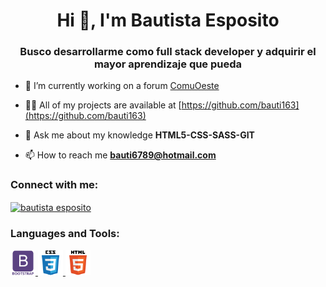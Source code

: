 <h1 align="center">Hi 👋, I'm Bautista Esposito</h1>
<h3 align="center">Busco desarrollarme como full stack developer y adquirir el mayor aprendizaje que pueda</h3>

- 🔭 I’m currently working on a forum [ComuOeste](https://github.com/bauti163/proyecto-test)

- 👨‍💻 All of my projects are available at [https://github.com/bauti163](https://github.com/bauti163)

- 💬 Ask me about my knowledge **HTML5-CSS-SASS-GIT**

- 📫 How to reach me **bauti6789@hotmail.com**

<h3 align="left">Connect with me:</h3>
<p align="left">
<a href="https://linkedin.com/in/bautista esposito" target="blank"><img align="center" src="https://raw.githubusercontent.com/rahuldkjain/github-profile-readme-generator/master/src/images/icons/Social/linked-in-alt.svg" alt="bautista esposito" height="30" width="40" /></a>
</p>

<h3 align="left">Languages and Tools:</h3>
<p align="left"> <a href="https://getbootstrap.com" target="_blank" rel="noreferrer"> <img src="https://raw.githubusercontent.com/devicons/devicon/master/icons/bootstrap/bootstrap-plain-wordmark.svg" alt="bootstrap" width="40" height="40"/> </a> <a href="https://www.w3schools.com/css/" target="_blank" rel="noreferrer"> <img src="https://raw.githubusercontent.com/devicons/devicon/master/icons/css3/css3-original-wordmark.svg" alt="css3" width="40" height="40"/> </a> <a href="https://www.w3.org/html/" target="_blank" rel="noreferrer"> <img src="https://raw.githubusercontent.com/devicons/devicon/master/icons/html5/html5-original-wordmark.svg" alt="html5" width="40" height="40"/> </a> </p>
